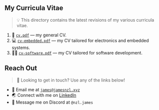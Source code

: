 ## My Curricula Vitae

> 💡 This directory contains the latest revisions of my various curricula vitae.  

1. 📄 [`cv.pdf`](./cv.pdf) — my general CV.
2. 💻 [`cv-embedded.pdf`](./cv-embedded.pdf) — my CV tailored for electronics and embedded systems.
3. 👨‍💻 [`cv-software.pdf`](./cv-software.pdf) — my CV tailored for software development.

## Reach Out

> 👋 Looking to get in touch? Use any of the links below!

- 📧 Email me at [`james@jamesnzl.xyz`](mailto:james@jamesnzl.xyz)
- 🌏 Connect with me on [LinkedIn](https://www.linkedin.com/in/jamesnzl/)
- 💬 Message me on Discord at `@nzl.james`
